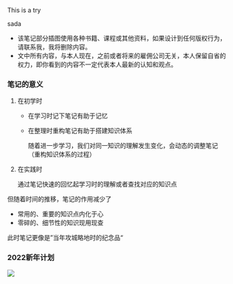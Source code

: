 This is a try


sada

+ 该笔记部分插图使用各种书籍、课程或其他资料，如果设计到任何版权行为，请联系我，我将删除内容。
+ 文中所有内容，与本人现在，之前或者将来的雇佣公司无关，本人保留自省的权力，即你看到的内容不一定代表本人最新的认知和观点。

### 笔记的意义

1. 在初学时

   + 在学习时记下笔记有助于记忆

   + 在整理时重构笔记有助于搭建知识体系

     随着进一步学习，我们对同一知识的理解发生变化，会动态的调整笔记（重构知识体系的过程）

2. 在实践时

   通过笔记快速的回忆起学习时的理解或者查找对应的知识点

但随着时间的推移，笔记的作用减少了

+ 常用的、重要的知识点内化于心
+ 零碎的、细节性的知识现用现查

此时笔记更像是”当年攻城略地时的纪念品“

### 2022新年计划

<img src="https://cdn.jsdelivr.net/gh/zweix123/CS-notes-img@master/word of cs.png"/>
